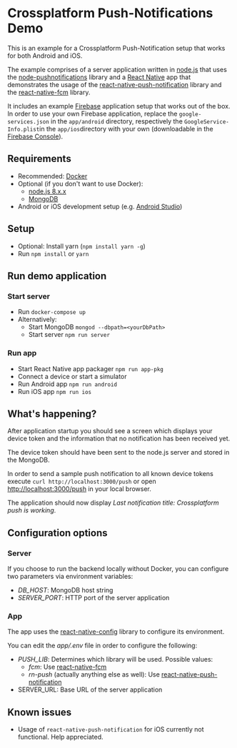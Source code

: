 # Crossplatform Push-Notifications Demo

This is an example for a Crossplatform Push-Notification setup that works for both Android and iOS.

The example comprises of a server application written in [node.js](https://nodejs.org) that uses the [node-pushnotifications](https://github.com/appfeel/node-pushnotifications) library and a [React Native](https://facebook.github.io/react-native/) app that demonstrates the usage of the [react-native-push-notification](https://github.com/zo0r/react-native-push-notification) library and the [react-native-fcm](https://github.com/evollu/react-native-fcm) library.

It includes an example [Firebase](https://firebase.google.com/) application setup that works out of the box. 
In order to use your own Firebase application, replace the `google-services.json` in the `app/android` directory, respectively the `GoogleService-Info.plist`in the `app/ios`directory with your own (downloadable in the [Firebase Console](https://console.firebase.google.com/)).

## Requirements

- Recommended: [Docker](https://www.docker.com/)
- Optional (if you don't want to use Docker): 
  - [node.js 8.x.x](https://nodejs.org/en/download/current/)
  - [MongoDB](https://docs.mongodb.com/getting-started/shell/installation/)
- Android or iOS development setup (e.g. [Android Studio](https://developer.android.com/studio/index.html))

## Setup

- Optional: Install yarn (`npm install yarn -g`)
- Run `npm install` or `yarn`

## Run demo application

### Start server

- Run `docker-compose up`
- Alternatively:
  - Start MongoDB `mongod --dbpath=<yourDbPath>`
  - Start server `npm run server`

### Run app  

- Start React Native app packager `npm run app-pkg`
- Connect a device or start a simulator
- Run Android app `npm run android`
- Run iOS app `npm run ios`

## What's happening?

After application startup you should see a screen which displays your device token and the information that no notification has been received yet.

The device token should have been sent to the node.js server and stored in the MongoDB.

In order to send a sample push notification to all known device tokens execute `curl http://localhost:3000/push` or open [http://localhost:3000/push](http://localhost:3000/push) in your local browser.

The application should now display _Last notification title: Crossplatform push is working_.

## Configuration options

### Server

If you choose to run the backend locally without Docker, you can configure two parameters via environment variables:

- _DB\_HOST_: MongoDB host string
- _SERVER\_PORT_: HTTP port of the server application

### App

The app uses the [react-native-config](https://github.com/luggit/react-native-config) library to configure its environment.

You can edit the *app/.env* file in order to configure the following:

- _PUSH\_LIB_: Determines which library will be used. Possible values:
  - *fcm*: Use [react-native-fcm](https://github.com/evollu/react-native-fcm)
  - *rn-push* (actually anything else as well): Use [react-native-push-notification](https://github.com/zo0r/react-native-push-notification)
- SERVER_URL: Base URL of the server application

## Known issues

- Usage of `react-native-push-notification` for iOS currently not functional. Help appreciated.
